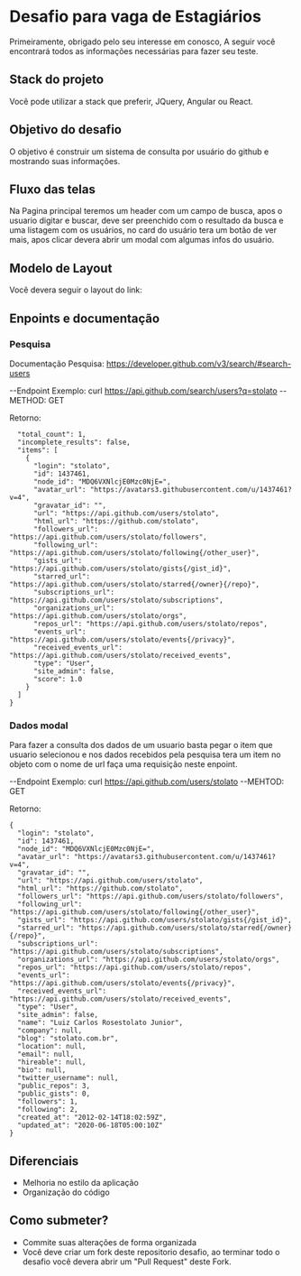 # Desafio para vaga de Estagiários

Primeiramente, obrigado pelo seu interesse em conosco,
A seguir você encontrará todos as informações necessárias para fazer seu teste.

## Stack do projeto

Você pode utilizar a stack que preferir, JQuery, Angular ou React.

## Objetivo do desafio

O objetivo é construir um sistema de consulta por usuário do github e mostrando suas informações.

## Fluxo das telas

Na Pagina principal teremos um header com um campo de busca, apos o usuario digitar e buscar, deve ser preenchido com o resultado da busca e uma listagem com os usuários, no card do usuário tera um botão de ver mais, apos clicar devera abrir um modal com algumas infos do usuário.

## Modelo de Layout

Você devera seguir o layout do link: 

## Enpoints e documentação

### Pesquisa
Documentação Pesquisa: https://developer.github.com/v3/search/#search-users

--Endpoint Exemplo: curl https://api.github.com/search/users?q=stolato
--METHOD: GET

Retorno:
```{
  "total_count": 1,
  "incomplete_results": false,
  "items": [
    {
      "login": "stolato",
      "id": 1437461,
      "node_id": "MDQ6VXNlcjE0Mzc0NjE=",
      "avatar_url": "https://avatars3.githubusercontent.com/u/1437461?v=4",
      "gravatar_id": "",
      "url": "https://api.github.com/users/stolato",
      "html_url": "https://github.com/stolato",
      "followers_url": "https://api.github.com/users/stolato/followers",
      "following_url": "https://api.github.com/users/stolato/following{/other_user}",
      "gists_url": "https://api.github.com/users/stolato/gists{/gist_id}",
      "starred_url": "https://api.github.com/users/stolato/starred{/owner}{/repo}",
      "subscriptions_url": "https://api.github.com/users/stolato/subscriptions",
      "organizations_url": "https://api.github.com/users/stolato/orgs",
      "repos_url": "https://api.github.com/users/stolato/repos",
      "events_url": "https://api.github.com/users/stolato/events{/privacy}",
      "received_events_url": "https://api.github.com/users/stolato/received_events",
      "type": "User",
      "site_admin": false,
      "score": 1.0
    }
  ]
}
```

### Dados modal

Para fazer a consulta dos dados de um usuario basta pegar o item que usuario selecionou e nos dados recebidos pela pesquisa tera um item no objeto com o nome de url faça uma requisição neste enpoint.

--Endpoint Exemplo: curl https://api.github.com/users/stolato
--MEHTOD: GET

Retorno: 
```
{
  "login": "stolato",
  "id": 1437461,
  "node_id": "MDQ6VXNlcjE0Mzc0NjE=",
  "avatar_url": "https://avatars3.githubusercontent.com/u/1437461?v=4",
  "gravatar_id": "",
  "url": "https://api.github.com/users/stolato",
  "html_url": "https://github.com/stolato",
  "followers_url": "https://api.github.com/users/stolato/followers",
  "following_url": "https://api.github.com/users/stolato/following{/other_user}",
  "gists_url": "https://api.github.com/users/stolato/gists{/gist_id}",
  "starred_url": "https://api.github.com/users/stolato/starred{/owner}{/repo}",
  "subscriptions_url": "https://api.github.com/users/stolato/subscriptions",
  "organizations_url": "https://api.github.com/users/stolato/orgs",
  "repos_url": "https://api.github.com/users/stolato/repos",
  "events_url": "https://api.github.com/users/stolato/events{/privacy}",
  "received_events_url": "https://api.github.com/users/stolato/received_events",
  "type": "User",
  "site_admin": false,
  "name": "Luiz Carlos Rosestolato Junior",
  "company": null,
  "blog": "stolato.com.br",
  "location": null,
  "email": null,
  "hireable": null,
  "bio": null,
  "twitter_username": null,
  "public_repos": 3,
  "public_gists": 0,
  "followers": 1,
  "following": 2,
  "created_at": "2012-02-14T18:02:59Z",
  "updated_at": "2020-06-18T05:00:10Z"
}
```

## Diferenciais

- Melhoria no estilo da aplicação
- Organização do código

## Como submeter?

- Commite suas alterações de forma organizada
- Você deve criar um fork deste repositorio desafio, ao terminar todo o desafio você devera abrir um "Pull Request" deste Fork.